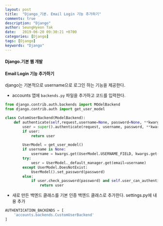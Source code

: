 ```yaml
---
layout: post
title:  "Django_기본. Email Login 기능 추가하기"
comments: true
description: "Django"
author: SeungHyeon Tak
date:   2019-06-20 09:30:21 +0700
categories: [Django]
tags: [Django]
keywords: "Django"
---
```

#### Django.기본 웹 개발

#### Email Login 기능 추가하기
django는 기본적으로 username으로 로그인 하는 기능을 제공한다.
<br>
* accounts 앱에 `backends.py` 파일을 추가하고 코드를 입력한다.

```python
from django.contrib.auth.backends import MOdelBackend
from django.contrib.auth import get_user_model

class CutomUserBackend(ModelBackend):
	def authenticate(self,request,username=None, password=None, **kwargs):
		user = super().authenticate(request, username, password, **kwargs)
		if user:
			return user
		
		UserModel = get_user_model()
		if username is None:
			username = kwargs.get(UserModel.USERNAME_FIELD, kwargs.get('email'))
		try:
			uesr = UserModel._default_manager.get(email=username)
		except UserModel.DoesNotExist:
			UserModel().set_password(password)
		else:
			if user.check_password(password) and self.user_can_authenticate(user):
				return user
```

* 새로 만든 백엔드 클래스를 기본 인증 백엔드 클래스로 추가한다. settings.py에 내용 추가

```python
AUTHENTICATION_BACKENDS = [
	'accounts.backends.CustomUserBackend'
]
```